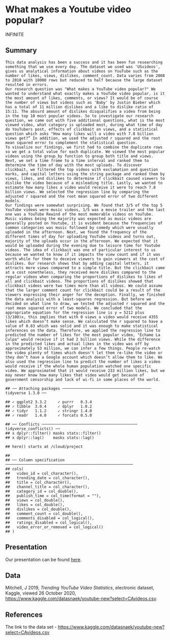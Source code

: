 What makes a Youtube video popular?
================
INFINITE

## Summary

    This data analysis has been a success and it has been fun researching something that we use every day. The dataset we used was 'USvideos', gives us analytical information about videos on YouTube such as the number of likes, views, dislikes, comment_count. Data varies from 2008 to 2018 with 10000 rows but reduced to half because the large dataset resulted in errors.
    Our research question was "What makes a YouTube video popular?" We wanted to understand what exactly makes a YouTube video popular, is it the most amount of likes, comments, or views? It would be of course the number of views but videos such as 'Baby' by Justin Bieber which has a total of 11 million dislikes and a like to dislike ratio of 15:11. The absurd amount of dislikes disqualifies a video from being in the top 10 most popular videos. So to investigate our research question, we came out with five additional questions, what is the most viewed video, what category is uploaded most, during what time of day do YouTubers post, effects of clickbait on views, and a statistical question which asks "How many likes will a video with 7.8 billion views get?” In addition, we used the adjusted r squared and the root mean squared error to complement the statistical question.
    To visualize our findings, we first had to combine the duplicate rows so we get a total value for each duplicate. We viewed the most popular videos using the group_by function to group both title and views. Next, we set a time frame to a time interval and ranked them to determine the time of day with the most uploads. To discover clickbait, we filtered the top videos with exclamation and question marks, and capital letters using the string package and ranked them by views, likes, and dislikes to determine if clickbait caused viewers to dislike the video because of a misleading title. Lastly, we wanted to estimate how many likes a video would receive it were to reach 7.8 billion views. We selected the regression line by comparing the adjusted r squared and the root mean squared error of two different models.
    Our findings were somewhat surprising. We found that 3/5 of the top 5 YouTube videos were music videos, 1/5 was a movie trailer and the last one was a YouTube Rewind of the most memorable videos on YouTube. Music videos being the majority was expected as music videos are generally posted on Youtube, it is evident because the frequencies of common categories was music followed by comedy which were usually uploaded in the afternoon. Next, we found the frequency of the different times of day for uploading YouTube videos and turns out, majority of the uploads occur in the afternoon. We expected that it would be uploaded during the evening due to leisure time for Youtube videos. The idea of clickbait was one of particular interest to us because we wanted to know if it impacts the view count and if it was worth while for them to deceive viewers to gain viewers at the cost of dislikes. Our research shows that by adding capital letters, it attracts more views compared to a simple title. But the clickbait came at a cost nonetheless, they received more dislikes compared to the regular videos when comparing the proportions of dislikes to likes of all and clickbait videos. The proportions of dislikes showed that clickbait videos were two times more than all videos. We could assume that the larger comment count for clickbait could be a result of the viewers expressing their anger for the deception. Finally, we finished the data analysis with a least-squares regression. But before we decided on what line to draw, we tested the adjusted r squared and the root mean squared error of two models. We concluded that the appropriate equation for the regression line is y = 5212 plus (3/100)x, this implies that with 0 views a video would receive 4355 likes which doesn’t make sense. We calculated the r squared to have a value of 0.83 which was solid and it was enough to make statistical inferences on the data. Therefore, we applied the regression line to predicted the number of likes for the most popular video, "Échame La Culpa" would receive if it had 2 billion views. While the difference in the predicted likes and actual likes in the video was off by approximately 53 million, we can infer a few things. People re-watch the video plenty of times which doesn't let them re-like the video or they don’t have a Google account which doesn’t allow them to like. We also used the regression line to predict the number of likes a video would receive if the whole human population watched one specific video. We approximated that it would receive 233 million likes, but we may never know how many likes that video would get because of government censorship and lack of wi-fi in some places of the world. 

    ## ── Attaching packages ─────────────────────────────────────── tidyverse 1.3.0 ──

    ## ✓ ggplot2 3.3.2     ✓ purrr   0.3.4
    ## ✓ tibble  3.0.4     ✓ dplyr   1.0.2
    ## ✓ tidyr   1.1.2     ✓ stringr 1.4.0
    ## ✓ readr   1.4.0     ✓ forcats 0.5.0

    ## ── Conflicts ────────────────────────────────────────── tidyverse_conflicts() ──
    ## x dplyr::filter() masks stats::filter()
    ## x dplyr::lag()    masks stats::lag()

    ## here() starts at /cloud/project

    ## 
    ## ── Column specification ────────────────────────────────────────────────────────
    ## cols(
    ##   video_id = col_character(),
    ##   trending_date = col_character(),
    ##   title = col_character(),
    ##   channel_title = col_character(),
    ##   category_id = col_double(),
    ##   publish_time = col_time(format = ""),
    ##   views = col_double(),
    ##   likes = col_double(),
    ##   dislikes = col_double(),
    ##   comment_count = col_double(),
    ##   comments_disabled = col_logical(),
    ##   ratings_disabled = col_logical(),
    ##   video_error_or_removed = col_logical()
    ## )

## Presentation

Our presentation can be found [here](presentation/presentation.html).

## Data

Mitchell, J 2019, *Trending YouTube Video Statistics*, electronic
dataset, Kaggle, viewed 26 October 2020,
<https://www.kaggle.com/datasnaek/youtube-new?select=CAvideos.csv>.

## References

The link to the data set -
<https://www.kaggle.com/datasnaek/youtube-new?select=CAvideos.csv>
